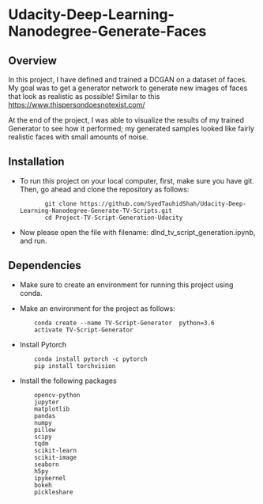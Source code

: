 # Udacity-Deep-Learning-Nanodegree-Generate-Faces
## Overview

In this project, I have defined and trained a DCGAN on a dataset of faces. 
My goal was to get a generator network to generate new images of faces that look as realistic as possible! Similar to this https://www.thispersondoesnotexist.com/

At the end of the project, I was able to visualize the results of my trained Generator to see how 
it performed; my generated samples looked like fairly realistic faces with small amounts of noise.


## Installation
- To run this project on your local computer, first, make sure you have git. Then, go ahead and clone the repository as follows:

             git clone https://github.com/SyedTauhidShah/Udacity-Deep-Learning-Nanodegree-Generate-TV-Scripts.git
             cd Project-TV-Script-Generation-Udacity
- Now please open the file with filename: dlnd_tv_script_generation.ipynb, and run.

## Dependencies

- Make sure to create an environment for running this project using conda.
- Make an environment for the project as follows:
         
         
          conda create --name TV-Script-Generator  python=3.6
          activate TV-Script-Generator
   
 - Install Pytorch
           
           conda install pytorch -c pytorch
           pip install torchvision
           
 - Install the following packages
                      
           opencv-python
           jupyter
           matplotlib
           pandas
           numpy
           pillow
           scipy
           tqdm
           scikit-learn
           scikit-image
           seaborn
           h5py
           ipykernel
           bokeh
           pickleshare
           
